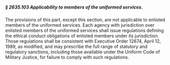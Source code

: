 ##### § 2635.103 Applicability to members of the uniformed services. #####

The provisions of this part, except this section, are not applicable to enlisted members of the uniformed services. Each agency with jurisdiction over enlisted members of the uniformed services shall issue regulations defining the ethical conduct obligations of enlisted members under its jurisdiction. Those regulations shall be consistent with Executive Order 12674, April 12, 1989, as modified, and may prescribe the full range of statutory and regulatory sanctions, including those available under the Uniform Code of Military Justice, for failure to comply with such regulations.